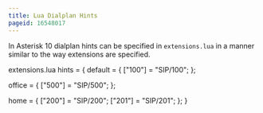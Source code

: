 ```yaml
---
title: Lua Dialplan Hints
pageid: 16548017
---
```


In Asterisk 10 dialplan hints can be specified in `extensions.lua` in a manner similar to the way extensions are specified.


extensions.lua
hints = {
 default = {
 ["100"] = "SIP/100";
 };

 office = {
 ["500"] = "SIP/500";
 };

 home = {
 ["200"] = "SIP/200";
 ["201"] = "SIP/201";
 };
}

